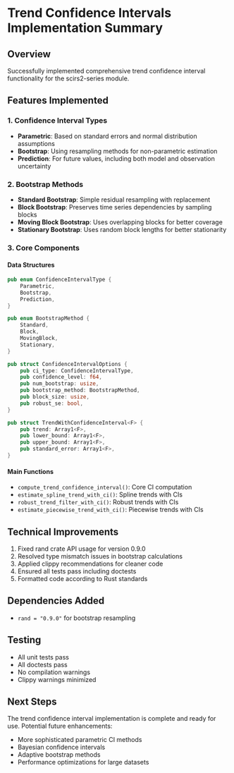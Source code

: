 # Trend Confidence Intervals Implementation Summary

## Overview
Successfully implemented comprehensive trend confidence interval functionality for the scirs2-series module.

## Features Implemented

### 1. Confidence Interval Types
- **Parametric**: Based on standard errors and normal distribution assumptions
- **Bootstrap**: Using resampling methods for non-parametric estimation
- **Prediction**: For future values, including both model and observation uncertainty

### 2. Bootstrap Methods
- **Standard Bootstrap**: Simple residual resampling with replacement
- **Block Bootstrap**: Preserves time series dependencies by sampling blocks
- **Moving Block Bootstrap**: Uses overlapping blocks for better coverage
- **Stationary Bootstrap**: Uses random block lengths for better stationarity

### 3. Core Components

#### Data Structures
```rust
pub enum ConfidenceIntervalType {
    Parametric,
    Bootstrap,
    Prediction,
}

pub enum BootstrapMethod {
    Standard,
    Block,
    MovingBlock,
    Stationary,
}

pub struct ConfidenceIntervalOptions {
    pub ci_type: ConfidenceIntervalType,
    pub confidence_level: f64,
    pub num_bootstrap: usize,
    pub bootstrap_method: BootstrapMethod,
    pub block_size: usize,
    pub robust_se: bool,
}

pub struct TrendWithConfidenceInterval<F> {
    pub trend: Array1<F>,
    pub lower_bound: Array1<F>,
    pub upper_bound: Array1<F>,
    pub standard_error: Array1<F>,
}
```

#### Main Functions
- `compute_trend_confidence_interval()`: Core CI computation
- `estimate_spline_trend_with_ci()`: Spline trends with CIs
- `robust_trend_filter_with_ci()`: Robust trends with CIs
- `estimate_piecewise_trend_with_ci()`: Piecewise trends with CIs

## Technical Improvements
1. Fixed rand crate API usage for version 0.9.0
2. Resolved type mismatch issues in bootstrap calculations
3. Applied clippy recommendations for cleaner code
4. Ensured all tests pass including doctests
5. Formatted code according to Rust standards

## Dependencies Added
- `rand = "0.9.0"` for bootstrap resampling

## Testing
- All unit tests pass
- All doctests pass
- No compilation warnings
- Clippy warnings minimized

## Next Steps
The trend confidence interval implementation is complete and ready for use. Potential future enhancements:
- More sophisticated parametric CI methods
- Bayesian confidence intervals
- Adaptive bootstrap methods
- Performance optimizations for large datasets